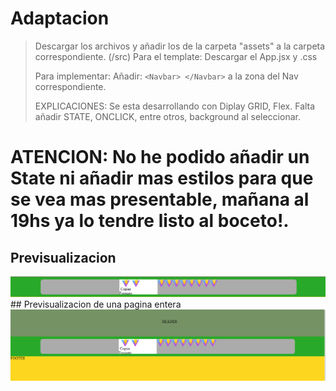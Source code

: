 # Adaptacion
> Descargar los archivos y añadir los de la carpeta "assets" a la carpeta correspondiente. (/src)
> Para el template: Descargar el App.jsx y .css
>
> Para implementar:
> Añadir:       `<Navbar> </Navbar>` a la zona del Nav correspondiente.
>
> EXPLICACIONES: Se esta desarrollando con Diplay GRID, Flex. Falta añadir STATE, ONCLICK, entre otros, background al seleccionar.



# ATENCION: No he podido añadir un State ni añadir mas estilos para que se vea mas presentable, mañana al 19hs ya lo tendre listo al boceto!.

## Previsualizacion
<img src=/NoDownload/nav.png>
## Previsualizacion de una pagina entera
<img src=/NoDownload/page.png>
